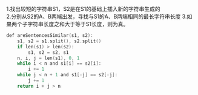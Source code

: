 1.找出较短的字符串S1，S2是在S1的基础上插入新的字符串生成的  
2.分别从S2的A、B两端出发，寻找与S1的A、B两端相同的最长字符串长度
3.如果两个子字符串长度之和大于等于S1长度，则为真。


```swift
def areSentencesSimilar(s1, s2):
    s1, s2 = s1.split(), s2.split()
    if len(s1) > len(s2):
        s1, s2 = s2, s1
    n, i, j = len(s1), 0, 1
    while i < n and s1[i] == s2[i]:
        i += 1
    while j < n + 1 and s1[-j] == s2[-j]:
        j += 1
    return i + j > n
 ```
 
 
